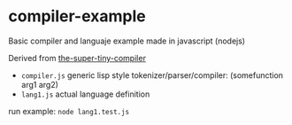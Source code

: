 # compiler-example

Basic compiler and languaje example made in javascript (nodejs)

Derived from [the-super-tiny-compiler](https://github.com/jamiebuilds/the-super-tiny-compiler/blob/master/the-super-tiny-compiler.js)

- `compiler.js` generic lisp style tokenizer/parser/compiler: (somefunction arg1 arg2)
- `lang1.js` actual language definition  

run example: `node lang1.test.js`

